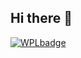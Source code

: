 ## Hi there 🌻

[![WPLbadge](https://github.com/user-attachments/assets/0e94f8ad-183c-4473-928a-d75b9d56e5ab)](https://github.com/sunflowermarigold/sunflowermarigold/blob/main/LICENSE.md)

<!--
**sunflowermarigold/sunflowermarigold** is a ✨ _special_ ✨ repository because its `README.md` (this file) appears on your GitHub profile.

Here are some ideas to get you started:

- 🔭 I’m currently working on ...
- 🌱 I’m currently learning ...
- 👯 I’m looking to collaborate on ...
- 🤔 I’m looking for help with ...
- 💬 Ask me about ...
- 📫 How to reach me: ...
- 😄 Pronouns: ...
- ⚡ Fun fact: ...
-->

